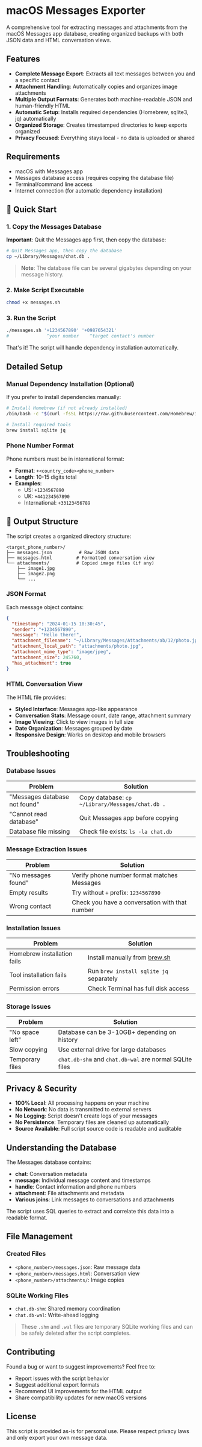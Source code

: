 # macOS Messages Exporter

A comprehensive tool for extracting messages and attachments from the macOS Messages app database, creating organized backups with both JSON data and HTML conversation views.

## Features

- **Complete Message Export**: Extracts all text messages between you and a specific contact
- **Attachment Handling**: Automatically copies and organizes image attachments
- **Multiple Output Formats**: Generates both machine-readable JSON and human-friendly HTML
- **Automatic Setup**: Installs required dependencies (Homebrew, sqlite3, jq) automatically
- **Organized Storage**: Creates timestamped directories to keep exports organized
- **Privacy Focused**: Everything stays local - no data is uploaded or shared

## Requirements

- macOS with Messages app
- Messages database access (requires copying the database file)
- Terminal/command line access
- Internet connection (for automatic dependency installation)

## 🚀 Quick Start

### 1. Copy the Messages Database

**Important**: Quit the Messages app first, then copy the database:

```bash
# Quit Messages app, then copy the database
cp ~/Library/Messages/chat.db .
```

> **Note**: The database file can be several gigabytes depending on your message history.

### 2. Make Script Executable

```bash
chmod +x messages.sh
```

### 3. Run the Script

```bash
./messages.sh '+1234567890' '+0987654321'
#              ^your number    ^target contact's number
```

That's it! The script will handle dependency installation automatically.

## Detailed Setup

### Manual Dependency Installation (Optional)

If you prefer to install dependencies manually:

```bash
# Install Homebrew (if not already installed)
/bin/bash -c "$(curl -fsSL https://raw.githubusercontent.com/Homebrew/install/HEAD/install.sh)"

# Install required tools
brew install sqlite jq
```

### Phone Number Format

Phone numbers must be in international format:

- **Format**: `+<country_code><phone_number>`
- **Length**: 10-15 digits total
- **Examples**:
  - US: `+1234567890`
  - UK: `+441234567890`
  - International: `+33123456789`

## 📁 Output Structure

The script creates a organized directory structure:

```text
<target_phone_number>/
├── messages.json          # Raw JSON data
├── messages.html         # Formatted conversation view
└── attachments/          # Copied image files (if any)
    ├── image1.jpg
    ├── image2.png
    └── ...
```

### JSON Format

Each message object contains:

```json
{
  "timestamp": "2024-01-15 10:30:45",
  "sender": "+1234567890",
  "message": "Hello there!",
  "attachment_filename": "~/Library/Messages/Attachments/ab/12/photo.jpg",
  "attachment_local_path": "attachments/photo.jpg",
  "attachment_mime_type": "image/jpeg",
  "attachment_size": 245760,
  "has_attachment": true
}
```

### HTML Conversation View

The HTML file provides:

- **Styled Interface**: Messages app-like appearance
- **Conversation Stats**: Message count, date range, attachment summary
- **Image Viewing**: Click to view images in full size
- **Date Organization**: Messages grouped by date
- **Responsive Design**: Works on desktop and mobile browsers

## Troubleshooting

### Database Issues

| Problem                       | Solution                                         |
| ----------------------------- | ------------------------------------------------ |
| "Messages database not found" | Copy database: `cp ~/Library/Messages/chat.db .` |
| "Cannot read database"        | Quit Messages app before copying                 |
| Database file missing         | Check file exists: `ls -la chat.db`              |

### Message Extraction Issues

| Problem             | Solution                                       |
| ------------------- | ---------------------------------------------- |
| "No messages found" | Verify phone number format matches Messages    |
| Empty results       | Try without `+` prefix: `1234567890`           |
| Wrong contact       | Check you have a conversation with that number |

### Installation Issues

| Problem                     | Solution                                          |
| --------------------------- | ------------------------------------------------- |
| Homebrew installation fails | Install manually from [brew.sh](https://brew.sh/) |
| Tool installation fails     | Run `brew install sqlite jq` separately           |
| Permission errors           | Check Terminal has full disk access               |

### Storage Issues

| Problem         | Solution                                                |
| --------------- | ------------------------------------------------------- |
| "No space left" | Database can be 3-10GB+ depending on history            |
| Slow copying    | Use external drive for large databases                  |
| Temporary files | `chat.db-shm` and `chat.db-wal` are normal SQLite files |

## Privacy & Security

- **100% Local**: All processing happens on your machine
- **No Network**: No data is transmitted to external servers
- **No Logging**: Script doesn't create logs of your messages
- **No Persistence**: Temporary files are cleaned up automatically
- **Source Available**: Full script source code is readable and auditable

## Understanding the Database

The Messages database contains:

- **chat**: Conversation metadata
- **message**: Individual message content and timestamps
- **handle**: Contact information and phone numbers
- **attachment**: File attachments and metadata
- **Various joins**: Link messages to conversations and attachments

The script uses SQL queries to extract and correlate this data into a readable format.

## File Management

### Created Files

- `<phone_number>/messages.json`: Raw message data
- `<phone_number>/messages.html`: Conversation view
- `<phone_number>/attachments/`: Image copies

### SQLite Working Files

- `chat.db-shm`: Shared memory coordination
- `chat.db-wal`: Write-ahead logging

> These `.shm` and `.wal` files are temporary SQLite working files and can be safely deleted after the script completes.

## Contributing

Found a bug or want to suggest improvements? Feel free to:

- Report issues with the script behavior
- Suggest additional export formats
- Recommend UI improvements for the HTML output
- Share compatibility updates for new macOS versions

## License

This script is provided as-is for personal use. Please respect privacy laws and only export your own message data.
